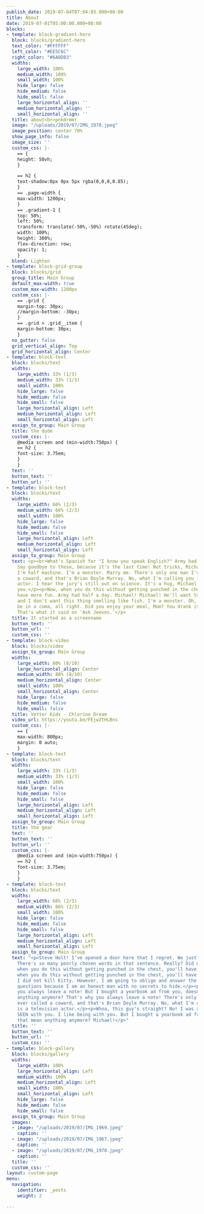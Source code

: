 ```yaml
---
publish_date: 2019-07-04T07:04:03.000+00:00
title: About
date: 2019-07-01T05:00:00.000+00:00
blocks:
- template: block-gradient-hero
  block: blocks/gradient-hero
  text_color: "#FFFFFF"
  left_color: "#EE5C6C"
  right_color: "#6A0D83"
  widths:
    large_width: 100%
    medium_width: 100%
    small_width: 100%
    hide_large: false
    hide_medium: false
    hide_small: false
    large_horizontal_align: ''
    medium_horizontal_align: ''
    small_horizontal_align: ''
  title: about<br>pnkdrmmr
  image: "/uploads/2019/07/IMG_1970.jpeg"
  image_position: center 70%
  show_page_info: false
  image_size: ''
  custom_css: |-
    == {
    height: 50vh;
    }

    == h2 {
    text-shadow:0px 0px 5px rgba(0,0,0,0.85);
    }
    == .page-width {
    max-width: 1200px;
    }
    == .gradient-1 {
    top: 50%;
    left: 50%;
    transform: translate(-50%,-50%) rotate(45deg);
    width: 100%;
    height: 300%;
    flex-direction: row;
    opacity: 1;
    }
  blend: Lighten
- template: block-grid-group
  block: blocks/grid
  group_title: Main Group
  default_max-width: true
  custom_max-width: 1200px
  custom_css: |-
    == .grid {
    margin-top: 30px;
    //margin-bottom: -30px;
    }
    == .grid > .grid__item {
    margin-bottom: 30px;
    }
  no_gutter: false
  grid_vertical_align: Top
  grid_horizontal_align: Center
- template: block-text
  block: blocks/text
  widths:
    large_width: 33% (1/3)
    medium_width: 33% (1/3)
    small_width: 100%
    hide_large: false
    hide_medium: false
    hide_small: false
    large_horizontal_align: Left
    medium_horizontal_align: Left
    small_horizontal_align: Left
  assign_to_group: Main Group
  title: the dude
  custom_css: |-
    @media screen and (min-width:750px) {
    == h2 {
    font-size: 3.75em;
    }
    }
  text: ''
  button_text: ''
  button_url: ''
- template: block-text
  block: blocks/text
  widths:
    large_width: 66% (2/3)
    medium_width: 66% (2/3)
    small_width: 100%
    hide_large: false
    hide_medium: false
    hide_small: false
    large_horizontal_align: Left
    medium_horizontal_align: Left
    small_horizontal_align: Left
  assign_to_group: Main Group
  text: <p><br>What's Spanish for "I know you speak English?" Army had half a day.
    Say goodbye to these, because it's the last time! Not tricks, Michael, illusions.
    I'm half machine. I'm a monster. Marry me. There's only one man I've ever called
    a coward, and that's Brian Doyle Murray. No, what I'm calling you is a television
    actor. I hear the jury's still out on science. It's a hug, Michael. I'm hugging
    you.</p><p>Now, when you do this without getting punched in the chest, you'll
    have more fun. Army had half a day. Michael! Michael! He'll want to use your yacht,
    and I don't want this thing smelling like fish. I'm a monster. Oh, you're gonna
    be in a coma, all right. Did you enjoy your meal, Mom? You drank it fast enough.
    That's what it said on 'Ask Jeeves.'</p>
  title: It started as a screenname
  button_text: ''
  button_url: ''
  custom_css: ''
- template: block-video
  block: blocks/video
  assign_to_group: Main Group
  widths:
    large_width: 80% (8/10)
    large_horizontal_align: Center
    medium_width: 80% (8/10)
    medium_horizontal_align: Center
    small_width: 100%
    small_horizontal_align: Center
    hide_large: false
    hide_medium: false
    hide_small: false
  title: Vetter Kids - Chlorine Dream
  video_url: https://youtu.be/FEjwZtHLBns
  custom_css: |-
    == {
    max-width: 800px;
    margin: 0 auto;
    }
- template: block-text
  block: blocks/text
  widths:
    large_width: 33% (1/3)
    medium_width: 33% (1/3)
    small_width: 100%
    hide_large: false
    hide_medium: false
    hide_small: false
    large_horizontal_align: Left
    medium_horizontal_align: Left
    small_horizontal_align: Left
  assign_to_group: Main Group
  title: the gear
  text: ''
  button_text: ''
  button_url: ''
  custom_css: |-
    @media screen and (min-width:750px) {
    == h2 {
    font-size: 3.75em;
    }
    }
- template: block-text
  block: blocks/text
  widths:
    large_width: 66% (2/3)
    medium_width: 66% (2/3)
    small_width: 100%
    hide_large: false
    hide_medium: false
    hide_small: false
    large_horizontal_align: Left
    medium_horizontal_align: Left
    small_horizontal_align: Left
  assign_to_group: Main Group
  text: "<p>Steve Holt! I've opened a door here that I regret. We just call it a sausage.
    There's so many poorly chosen words in that sentence. Really? Did nothing cancel?</p><p>Now,
    when you do this without getting punched in the chest, you'll have more fun. Now,
    when you do this without getting punched in the chest, you'll have more fun. No,
    I did not kill Kitty. However, I am going to oblige and answer the nice officer's
    questions because I am an honest man with no secrets to hide.</p><p>That's why
    you always leave a note! But I bought a yearbook ad from you, doesn't that mean
    anything anymore? That's why you always leave a note! There's only one man I've
    ever called a coward, and that's Brian Doyle Murray. No, what I'm calling you
    is a television actor.</p><p>Whoa, this guy's straight? No! I was ashamed to be
    SEEN with you. I like being with you. But I bought a yearbook ad from you, doesn't
    that mean anything anymore? Michael!</p>"
  title: ''
  button_text: ''
  button_url: ''
  custom_css: ''
- template: block-gallery
  block: blocks/gallery
  widths:
    large_width: 100%
    large_horizontal_align: Left
    medium_width: 100%
    medium_horizontal_align: Left
    small_width: 100%
    small_horizontal_align: Left
    hide_large: false
    hide_medium: false
    hide_small: false
  assign_to_group: Main Group
  images:
  - image: "/uploads/2019/07/IMG_1969.jpeg"
    caption: ''
  - image: "/uploads/2019/07/IMG_1967.jpeg"
    caption: ''
  - image: "/uploads/2019/07/IMG_1970.jpeg"
    caption: ''
  title: ''
  custom_css: ''
layout: custom-page
menu:
  navigation:
    identifier: _posts
    weight: 2

---
```

